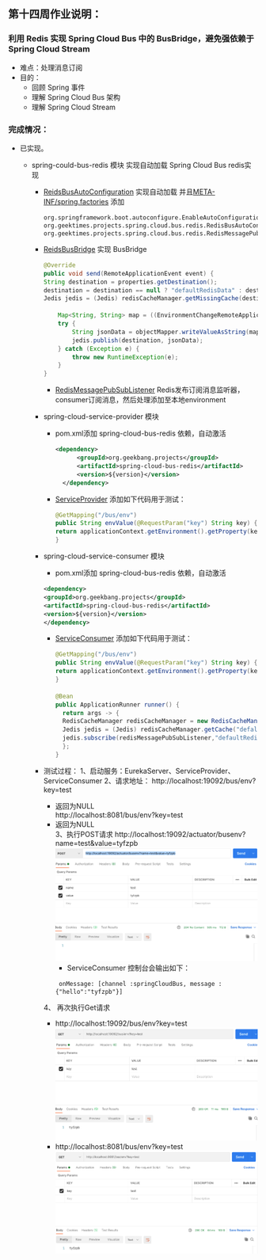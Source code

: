 ## 第十四周作业说明：
### 利用 Redis 实现 Spring Cloud Bus 中的 BusBridge，避免强依赖于 Spring Cloud Stream
- 难点：处理消息订阅
- 目的：
  - 回顾 Spring 事件
  - 理解 Spring Cloud Bus 架构
  - 理解 Spring Cloud Stream


### 完成情况：
- 已实现。

  - spring-could-bus-redis 模块 实现自动加载 Spring Cloud Bus redis实现
    - [ReidsBusAutoConfiguration](https://gitee.com/ty-fzpb/geekbang-java/tree/soa/user-platform/spring-cloud-projects/spring-cloud-bus-redis/src/main/java/org/geektimes/projects/spring/cloud/bus/redis/RedisBusAutoConfiguration.java) 实现自动加载
      并且[META-INF/spring.factories](https://gitee.com/ty-fzpb/geekbang-java/tree/soa/user-platform/spring-cloud-projects/spring-cloud-bus-redis/src/main/resources/META-INF/spring.factories) 添加
      ```properties
      org.springframework.boot.autoconfigure.EnableAutoConfiguration=\
      org.geektimes.projects.spring.cloud.bus.redis.RedisBusAutoConfiguration,\
      org.geektimes.projects.spring.cloud.bus.redis.RedisMessagePubSubListener
      ```
    - [ReidsBusBridge](https://gitee.com/ty-fzpb/geekbang-java/tree/soa/user-platform/spring-cloud-projects/spring-cloud-bus-redis/src/main/java/org/geektimes/projects/spring/cloud/bus/redis/RedisBusBridge.java) 实现 BusBridge
      ```java
      @Override
      public void send(RemoteApplicationEvent event) {
      String destination = properties.getDestination();
      destination = destination == null ? "defaultRedisData" : destination;
      Jedis jedis = (Jedis) redisCacheManager.getMissingCache(destination).getNativeCache();
  
          Map<String, String> map = ((EnvironmentChangeRemoteApplicationEvent) event).getValues();
          try {
              String jsonData = objectMapper.writeValueAsString(map);
              jedis.publish(destination, jsonData);
          } catch (Exception e) {
              throw new RuntimeException(e);
          }
      }
      ```
      - [RedisMessagePubSubListener](https://gitee.com/ty-fzpb/geekbang-java/tree/soa/user-platform/spring-cloud-projects/spring-cloud-bus-redis/src/main/java/org/geektimes/projects/spring/cloud/bus/redis/RedisMessagePubSubListener.java) Redis发布订阅消息监听器，consumer订阅消息，然后处理添加至本地environment
    - spring-cloud-service-provider 模块
      - pom.xml添加 spring-cloud-bus-redis 依赖，自动激活
        ```xml
        <dependency>
              <groupId>org.geekbang.projects</groupId>
              <artifactId>spring-cloud-bus-redis</artifactId>
              <version>${version}</version>
          </dependency>
        ```
      - [ServiceProvider](https://gitee.com/ty-fzpb/geekbang-java/tree/soa/user-platform/spring-cloud-projects/spring-cloud-service-provider/src/main/java/org/geektimes/projects/spring/cloud/service/provider/ServiceProvider.java) 添加如下代码用于测试：
        ```java
        @GetMapping("/bus/env")
        public String envValue(@RequestParam("key") String key) {
        return applicationContext.getEnvironment().getProperty(key, "NULL");
        }
        ```

    - spring-cloud-service-consumer 模块
      - pom.xml添加 spring-cloud-bus-redis 依赖，自动激活
      ```xml
      <dependency>
      <groupId>org.geekbang.projects</groupId>
      <artifactId>spring-cloud-bus-redis</artifactId>
      <version>${version}</version>
      </dependency>
      ```
      - [ServiceConsumer](https://gitee.com/ty-fzpb/geekbang-java/tree/soa/user-platform/spring-cloud-projects/spring-cloud-service-consumer/src/main/java/org/geektimes/projects/spring/cloud/service/consumer/ServiceConsumer.java) 添加如下代码用于测试：
        ```java
        @GetMapping("/bus/env")
        public String envValue(@RequestParam("key") String key) {
        return applicationContext.getEnvironment().getProperty(key, "NULL");
        }
        
        @Bean
        public ApplicationRunner runner() {
          return args -> {
          RedisCacheManager redisCacheManager = new RedisCacheManager(DEFAULT_REDIS_CONNECTION_STRING);
          Jedis jedis = (Jedis) redisCacheManager.getCache("defalut").getNativeCache();
          jedis.subscribe(redisMessagePubSubListener,"defaultRedisData","springCloudBus");
          };
        }
        ```
    - 测试过程：
      1、启动服务：EurekaServer、ServiceProvider、ServiceConsumer
      2、请求地址：
        http://localhost:19092/bus/env?key=test 
        - 返回为NULL   
        http://localhost:8081/bus/env?key=test
        - 返回为NULL  
      3、执行POST请求 http://localhost:19092/actuator/busenv?name=test&value=tyfzpb
          ![img.png](img.png)
          - ServiceConsumer 控制台会输出如下：
          ```shell
           onMessage: [channel :springCloudBus, message : {"hello":"tyfzpb"}]
          ``` 
      4、 再次执行Get请求 
        - http://localhost:19092/bus/env?key=test
          ![img_1.png](img_1.png)
        - http://localhost:8081/bus/env?key=test
          ![img_2.png](img_2.png)
      
  
